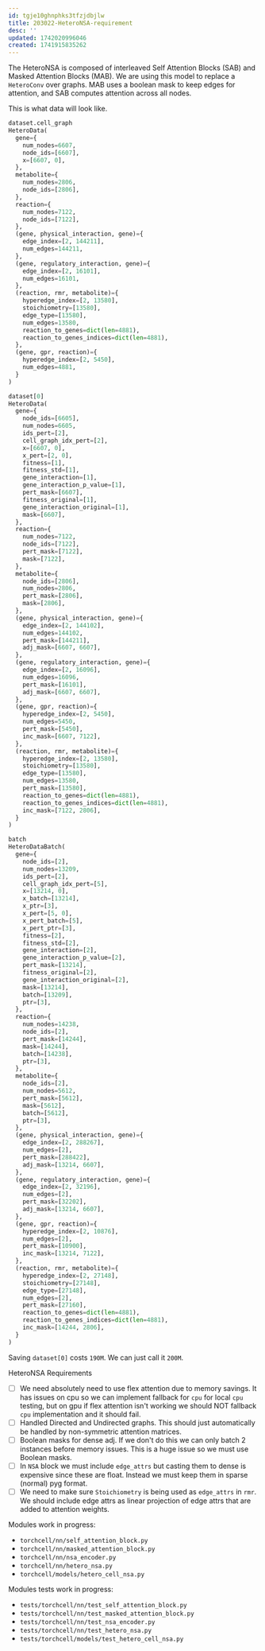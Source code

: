 ```yaml
---
id: tgje10ghnphks3tfzjdbjlw
title: 203022-HeteroNSA-requirement
desc: ''
updated: 1742020996046
created: 1741915835262
---
```

The HeteroNSA is composed of interleaved Self Attention Blocks (SAB) and Masked Attention Blocks (MAB). We are using this model to replace a `HeteroConv` over graphs. MAB uses a boolean mask to keep edges for attention, and SAB computes attention across all nodes.

This is what data will look like.

```python
dataset.cell_graph
HeteroData(
  gene={
    num_nodes=6607,
    node_ids=[6607],
    x=[6607, 0],
  },
  metabolite={
    num_nodes=2806,
    node_ids=[2806],
  },
  reaction={
    num_nodes=7122,
    node_ids=[7122],
  },
  (gene, physical_interaction, gene)={
    edge_index=[2, 144211],
    num_edges=144211,
  },
  (gene, regulatory_interaction, gene)={
    edge_index=[2, 16101],
    num_edges=16101,
  },
  (reaction, rmr, metabolite)={
    hyperedge_index=[2, 13580],
    stoichiometry=[13580],
    edge_type=[13580],
    num_edges=13580,
    reaction_to_genes=dict(len=4881),
    reaction_to_genes_indices=dict(len=4881),
  },
  (gene, gpr, reaction)={
    hyperedge_index=[2, 5450],
    num_edges=4881,
  }
)
```

```python
dataset[0]
HeteroData(
  gene={
    node_ids=[6605],
    num_nodes=6605,
    ids_pert=[2],
    cell_graph_idx_pert=[2],
    x=[6607, 0],
    x_pert=[2, 0],
    fitness=[1],
    fitness_std=[1],
    gene_interaction=[1],
    gene_interaction_p_value=[1],
    pert_mask=[6607],
    fitness_original=[1],
    gene_interaction_original=[1],
    mask=[6607],
  },
  reaction={
    num_nodes=7122,
    node_ids=[7122],
    pert_mask=[7122],
    mask=[7122],
  },
  metabolite={
    node_ids=[2806],
    num_nodes=2806,
    pert_mask=[2806],
    mask=[2806],
  },
  (gene, physical_interaction, gene)={
    edge_index=[2, 144102],
    num_edges=144102,
    pert_mask=[144211],
    adj_mask=[6607, 6607],
  },
  (gene, regulatory_interaction, gene)={
    edge_index=[2, 16096],
    num_edges=16096,
    pert_mask=[16101],
    adj_mask=[6607, 6607],
  },
  (gene, gpr, reaction)={
    hyperedge_index=[2, 5450],
    num_edges=5450,
    pert_mask=[5450],
    inc_mask=[6607, 7122],
  },
  (reaction, rmr, metabolite)={
    hyperedge_index=[2, 13580],
    stoichiometry=[13580],
    edge_type=[13580],
    num_edges=13580,
    pert_mask=[13580],
    reaction_to_genes=dict(len=4881),
    reaction_to_genes_indices=dict(len=4881),
    inc_mask=[7122, 2806],
  }
)
```

```python
batch
HeteroDataBatch(
  gene={
    node_ids=[2],
    num_nodes=13209,
    ids_pert=[2],
    cell_graph_idx_pert=[5],
    x=[13214, 0],
    x_batch=[13214],
    x_ptr=[3],
    x_pert=[5, 0],
    x_pert_batch=[5],
    x_pert_ptr=[3],
    fitness=[2],
    fitness_std=[2],
    gene_interaction=[2],
    gene_interaction_p_value=[2],
    pert_mask=[13214],
    fitness_original=[2],
    gene_interaction_original=[2],
    mask=[13214],
    batch=[13209],
    ptr=[3],
  },
  reaction={
    num_nodes=14238,
    node_ids=[2],
    pert_mask=[14244],
    mask=[14244],
    batch=[14238],
    ptr=[3],
  },
  metabolite={
    node_ids=[2],
    num_nodes=5612,
    pert_mask=[5612],
    mask=[5612],
    batch=[5612],
    ptr=[3],
  },
  (gene, physical_interaction, gene)={
    edge_index=[2, 288267],
    num_edges=[2],
    pert_mask=[288422],
    adj_mask=[13214, 6607],
  },
  (gene, regulatory_interaction, gene)={
    edge_index=[2, 32196],
    num_edges=[2],
    pert_mask=[32202],
    adj_mask=[13214, 6607],
  },
  (gene, gpr, reaction)={
    hyperedge_index=[2, 10876],
    num_edges=[2],
    pert_mask=[10900],
    inc_mask=[13214, 7122],
  },
  (reaction, rmr, metabolite)={
    hyperedge_index=[2, 27148],
    stoichiometry=[27148],
    edge_type=[27148],
    num_edges=[2],
    pert_mask=[27160],
    reaction_to_genes=dict(len=4881),
    reaction_to_genes_indices=dict(len=4881),
    inc_mask=[14244, 2806],
  }
)
```

Saving `dataset[0]` costs `190M`. We can just call it `200M`.

HeteroNSA Requirements

- [ ] We need absolutely need to use flex attention due to memory savings. It has issues on cpu so we can implement fallback for `cpu` for local `cpu` testing, but on gpu if flex attention isn't working we should NOT fallback `cpu` implementation and it should fail.
- [ ] Handled Directed and Undirected graphs. This should just automatically be handled by non-symmetric attention matrices.
- [ ] Boolean masks for dense adj. If we don't do this we can only batch 2 instances before memory issues. This is a huge issue so we must use Boolean masks.
- [ ] In `NSA` block we must include `edge_attrs` but casting them to dense is expensive since these are float. Instead we must keep them in sparse (normal) pyg format.
- [ ] We need to make sure `Stoichiometry` is being used as `edge_attrs` in `rmr`. We should include edge attrs as linear projection of edge attrs that are added to attention weights.

Modules work in progress:

- `torchcell/nn/self_attention_block.py`
- `torchcell/nn/masked_attention_block.py`
- `torchcell/nn/nsa_encoder.py`
- `torchcell/nn/hetero_nsa.py`
- `torchcell/models/hetero_cell_nsa.py`

Modules tests work in progress:

- `tests/torchcell/nn/test_self_attention_block.py`
- `tests/torchcell/nn/test_masked_attention_block.py`
- `tests/torchcell/nn/test_nsa_encoder.py`
- `tests/torchcell/nn/test_hetero_nsa.py`
- `tests/torchcell/models/test_hetero_cell_nsa.py`
